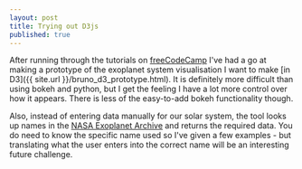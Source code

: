 ```yaml
---
layout: post
title: Trying out D3js
published: true
---
```



After running through the tutorials on [freeCodeCamp](https://freecodecamp.com) I've had a go at making a prototype of the exoplanet system visualisation I want to make [in D3]({{ site.url }}/bruno_d3_prototype.html).  It is definitely more difficult than using bokeh and python, but I get the feeling I have a lot more control over how it appears.  There is less of the easy-to-add bokeh functionality though.

Also, instead of entering data manually for our solar system, the tool looks up names in the [NASA Exoplanet Archive](https://exoplanetarchive.ipac.caltech.edu/) and returns the required data.  You do need to know the specific name used so I've given a few examples - but translating what the user enters into the correct name will be an interesting future challenge.




